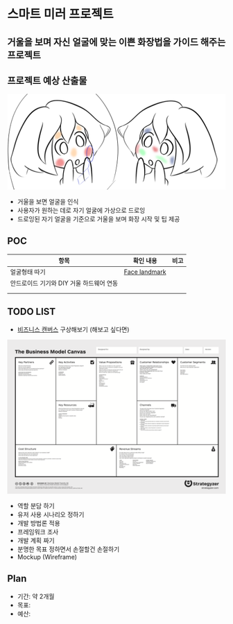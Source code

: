 # 스마트 미러 프로젝트
거울을 보며 자신 얼굴에 맞는 이쁜 화장법을 가이드 해주는 프로젝트
------------

## 프로젝트 예상 산출물

<img src="img/prototype.png">

- 거울을 보면 얼굴을 인식
- 사용자가 원하는 데로 자기 얼굴에 가상으로 드로잉
- 드로잉된 자기 얼굴을 기준으로 거울을 보며 화장 시작 및 팁 제공

## POC

| 항목  | 확인 내용  | 비고  |
|---|---|---|
| 얼굴형태 따기 | [Face landmark](https://docs.opencv.org/3.4/d2/d42/tutorial_face_landmark_detection_in_an_image.html)  |   |
| 안드로이드 기기와 DIY 거울 하드웨어 연동  |   |   |
|   |   |   |
|   |   |   |

## TODO LIST

- [비즈니스 캔버스](http://blog.naver.com/PostView.nhn?blogId=whyble&logNo=220650085873) 구상해보기 (해보고 싶다면)

<img src="img/BMC.png">

- 역할 분담 하기
- 유저 사용 시나리오 정하기
- 개발 방법론 적용
- 프레임워크 조사
- 개발 계획 짜기
- 분명한 목표 정하면서 손절할건 손절하기
- Mockup (Wireframe)

## Plan

- 기간: 약 2개월
- 목표: 
- 예산: 
